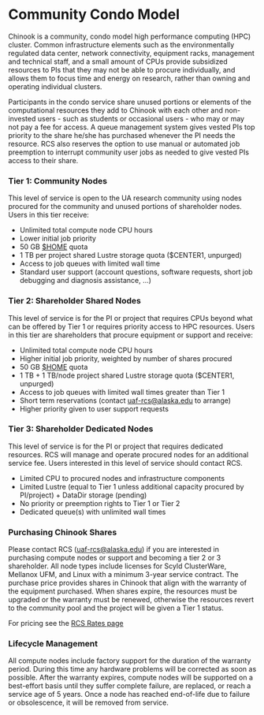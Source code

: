 # Community Condo Model

Chinook is a community, condo model high performance computing \(HPC\) cluster. Common infrastructure elements such as the environmentally regulated data center, network connectivity, equipment racks, management and technical staff, and a small amount of CPUs provide subsidized resources to PIs that they may not be able to procure individually, and allows them to focus time and energy on research, rather than owning and operating individual clusters.

Participants in the condo service share unused portions or elements of the computational resources they add to Chinook with each other and non-invested users - such as students or occasional users - who may or may not pay a fee for access. A queue management system gives vested PIs top priority to the share he/she has purchased whenever the PI needs the resource. RCS also reserves the option to use manual or automated job preemption to interrupt community user jobs as needed to give vested PIs access to their share.

### Tier 1: Community Nodes <a id="tier1"></a>

This level of service is open to the UA research community using nodes procured for the community and unused portions of shareholder nodes. Users in this tier receive:

* Unlimited total compute node CPU hours
* Lower initial job priority
* 50 GB [$HOME](https://www.gi.alaska.edu/research-computing-systems/hpc/chinook/filesystems#home) quota 
* 1 TB per project shared Lustre storage quota \($CENTER1, unpurged\)
* Access to job queues with limited wall time
* Standard user support \(account questions, software requests, short job debugging and diagnosis assistance, ...\)

### Tier 2: Shareholder Shared Nodes <a id="tier2"></a>

This level of service is for the PI or project that requires CPUs beyond what can be offered by Tier 1 or requires priority access to HPC resources. Users in this tier are shareholders that procure equipment or support and receive:

* Unlimited total compute node CPU hours
* Higher initial job priority, weighted by number of shares procured
* 50 GB [$HOME](../available-filesystems/available-filesystems.md#home) quota 
* 1 TB + 1 TB/node project shared Lustre storage quota \($CENTER1, unpurged\)
* Access to job queues with limited wall times greater than Tier 1
* Short term reservations \(contact [uaf-rcs@alaska.edu](mailto:uaf-rcs@alaska.edu) to arrange\)
* Higher priority given to user support requests

### Tier 3: Shareholder Dedicated Nodes <a id="tier3"></a>

This level of service is for the PI or project that requires dedicated resources. RCS will manage and operate procured nodes for an additional service fee. Users interested in this level of service should contact RCS.

* Limited CPU to procured nodes and infrastructure components
* Limited Lustre \(equal to Tier 1 unless additional capacity procured by PI/project\) + DataDir storage \(pending\)
* No priority or preemption rights to Tier 1 or Tier 2
* Dedicated queue\(s\) with unlimited wall times

### Purchasing Chinook Shares <a id="purchase"></a>

Please contact RCS \([uaf-rcs@alaska.edu](mailto:uaf-rcs@alaska.edu)\) if you are interested in purchasing compute nodes or support and becoming a tier 2 or 3 shareholder. All node types include licenses for Scyld ClusterWare, Mellanox UFM, and Linux with a minimum 3-year service contract. The purchase price provides shares in Chinook that align with the warranty of the equipment purchased. When shares expire, the resources must be upgraded or the warranty must be renewed, otherwise the resources revert to the community pool and the project will be given a Tier 1 status.

For pricing see the [RCS Rates page](https://www.gi.alaska.edu/research-computing-systems/service-rates#chinook-shares)

### Lifecycle Management <a id="lifecycle"></a>

All compute nodes include factory support for the duration of the warranty period. During this time any hardware problems will be corrected as soon as possible. After the warranty expires, compute nodes will be supported on a best-effort basis until they suffer complete failure, are replaced, or reach a service age of 5 years. Once a node has reached end-of-life due to failure or obsolescence, it will be removed from service.

